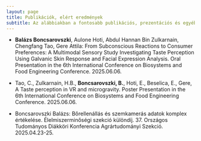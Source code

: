 ```yaml
---
layout: page
title: Publikációk, elért eredmények
subtitle: Az alábbiakban a fontosabb publikációs, prezentációs és egyéb megemlítendő tevékenységemet láthatod.
---
```


- **Balázs Boncsarovszki**, Aulone Hoti, Abdul Hannan Bin Zulkarnain, Chengfang Tao, Gere Attila: From Subconscious Reactions to Consumer Preferences: A Multimodal Sensory Study Investigating Taste Perception Using Galvanic Skin Response and  Facial Expression Analysis. Oral Presentation in the 6th International Conference on Biosystems and Food Engineering Conference. 2025.06.06.
- Tao, C., Zulkarnain, H.B., **Boncsarovszki, B.**, Hoti, E., Beselica, E., Gere, A Taste perception in VR and microgravity. Poster Presentation in the 6th International Conference on Biosystems and Food Engineering Conference. 2025.06.06.
  
- Boncsarovszki Balázs: Bőrellenállás és szemkamerás adatok komplex értékelése. Élelmiszerminőségi szekció különdíj. 37. Országos Tudományos Diákköri Konferencia Agrártudományi Szekció. 2025.04.23-25.
